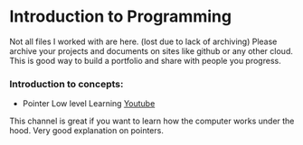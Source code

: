 # Introduction to Programming
Not all files I worked with are here. (lost due to lack of archiving)
Please archive your projects and documents on sites like github or any other cloud. This is good way to build a portfolio and share with people you progress. 

### Introduction to concepts:

- Pointer 
Low level Learning [Youtube](https://www.youtube.com/watch?v=2ybLD6_2gKM) 

This channel is great if you want to learn how the computer works under the hood. Very good explanation on pointers.
